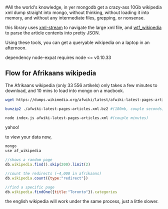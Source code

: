 #All the world's knowledge, in yer mongodb
get a crazy-ass 10Gb wikipedia xml dump straight into mongo, without thinking, without loading it into memory, and without any intermediate files, grepping, or nonsense.


this library uses [xml-stream](https://github.com/assistunion/xml-stream) to navigate the large xml file, and [wtf_wikipedia](https://github.com/spencermountain/wtf_wikipedia) to parse the article contents into pretty JSON.

Using these tools, you can get a queryable wikipedia on a laptop in an afternoon.

dependency node-expat requires node <= v0.10.33


## Flow for Afrikaans wikipedia
The Afrikaans wikipedia (only 33 556 artikels) only takes a few minutes to download, and 10 mins to load into mongo on a macbook.

````bash
wget https://dumps.wikimedia.org/afwiki/latest/afwiki-latest-pages-articles.xml.bz2  #(38mb, couple minutes)
````
````bash
bunzip2 ./afwiki-latest-pages-articles.xml.bz2 #(180mb, couple seconds)
````

````bash
node index.js afwiki-latest-pages-articles.xml #(couple minutes)
````
yahoo!

to view your data now,
````bash
mongo
use af_wikipedia
````
````javascript
//shows a random page
db.wikipedia.find().skip(200).limit(2)

//count the redirects (~4,000 in afrikaans)
db.wikipedia.count({type:"redirect"})

//find a specific page
db.wikipedia.findOne({title:"Toronto"}).categories
````

the english wikipedia will work under the same process, just a little slower.